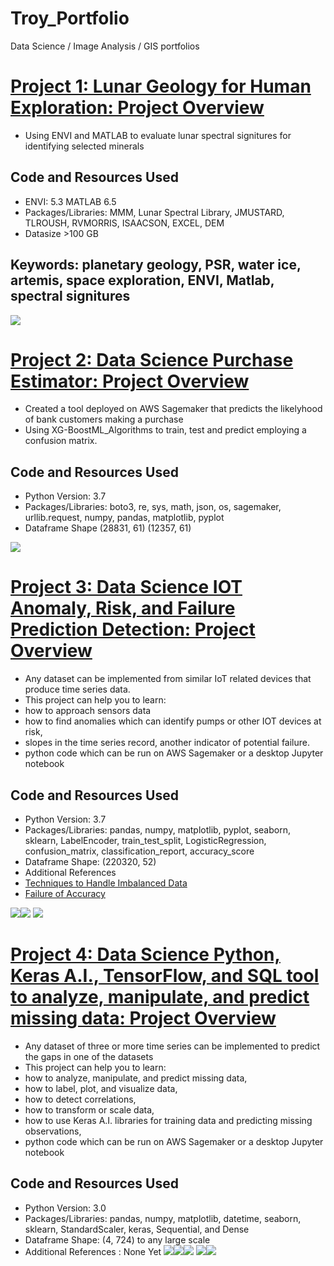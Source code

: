 # Troy_Portfolio
Data Science / Image Analysis / GIS portfolios

# [Project 1: Lunar Geology for Human Exploration: Project Overview](https://github.com/hydrobot004/Lunar_Geology_for_Human_Exploration-)
* Using ENVI and MATLAB to evaluate lunar spectral signitures for identifying selected minerals

## Code and Resources Used
* ENVI: 5.3  MATLAB 6.5
* Packages/Libraries: MMM, Lunar Spectral Library, JMUSTARD, TLROUSH, RVMORRIS, ISAACSON, EXCEL, DEM
* Datasize >100 GB

## Keywords:  planetary geology, PSR, water ice, artemis, space exploration, ENVI, Matlab, spectral signitures
![](/images/20.jpg)


# [Project 2: Data Science Purchase Estimator: Project Overview](https://github.com/hydrobot004/XG-BoostML_Algorithms)
* Created a tool deployed on AWS Sagemaker that predicts the likelyhood of bank customers making a purchase 
* Using XG-BoostML_Algorithms to train, test and predict employing a confusion matrix.

## Code and Resources Used
* Python Version: 3.7
* Packages/Libraries: boto3, re, sys, math, json, os, sagemaker, urllib.request, numpy, pandas, matplotlib, pyplot
* Dataframe Shape (28831, 61) (12357, 61)

![](/images/1.jpg)


# [Project 3: Data Science IOT Anomaly, Risk, and Failure Prediction Detection: Project Overview](https://github.com/hydrobot004/pumpsensors-01)
* Any dataset can be implemented from similar IoT related devices that produce time series data.
* This project can help you to learn:
* how to approach sensors data
* how to find anomalies which can identify pumps or other IOT devices at risk,
* slopes in the time series record, another indicator of potential failure. 
* python code which can be run on AWS Sagemaker or a desktop Jupyter notebook 

## Code and Resources Used
* Python Version: 3.7
* Packages/Libraries: pandas, numpy, matplotlib, pyplot, seaborn, sklearn, LabelEncoder, train_test_split, LogisticRegression, confusion_matrix, classification_report, accuracy_score 
* Dataframe Shape: (220320, 52)
* Additional References
* [Techniques to Handle Imbalanced Data](https://pythonsimplified.com/5-common-techniques-to-handle-imbalanced-data/)
* [Failure of Accuracy](https://machinelearningmastery.com/failure-of-accuracy-for-imbalanced-class-distributions/)

![](/images/2.jpg)![](/images/3.jpg)
![](/images/5.jpg)


# [Project 4: Data Science Python, Keras A.I., TensorFlow, and SQL tool to analyze, manipulate, and predict missing data: Project Overview](https://github.com/hydrobot004/gap_fill_estimates)
* Any dataset of three or more time series can be implemented to predict the gaps in one of the datasets
* This project can help you to learn:
* how to analyze, manipulate, and predict missing data,
* how to label, plot, and visualize data,
* how to detect correlations,
* how to transform or scale data,
* how to use Keras A.I. libraries for training data and predicting missing observations,
* python code which can be run on AWS Sagemaker or a desktop Jupyter notebook 

## Code and Resources Used
* Python Version: 3.0
* Packages/Libraries: pandas, numpy, matplotlib, datetime, seaborn, sklearn, StandardScaler, keras, Sequential, and Dense 
* Dataframe Shape: (4, 724) to any large scale
* Additional References : None Yet
![](/images/6.jpg)![](/images/7.jpg)![](/images/8.jpg)
![](/images/9.jpg)![](/images/10.jpg)
